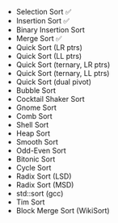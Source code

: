  - Selection Sort ✅
 - Insertion Sort ✅
 - Binary Insertion Sort
 - Merge Sort ✅
 - Quick Sort (LR ptrs)
 - Quick Sort (LL ptrs)
 - Quick Sort (ternary, LR ptrs)
 - Quick Sort (ternary, LL ptrs)
 - Quick Sort (dual pivot)
 - Bubble Sort
 - Cocktail Shaker Sort
 - Gnome Sort
 - Comb Sort
 - Shell Sort
 - Heap Sort
 - Smooth Sort
 - Odd-Even Sort
 - Bitonic Sort
 - Cycle Sort
 - Radix Sort (LSD)
 - Radix Sort (MSD)
 - std::sort (gcc)
 - Tim Sort
 - Block Merge Sort (WikiSort)

